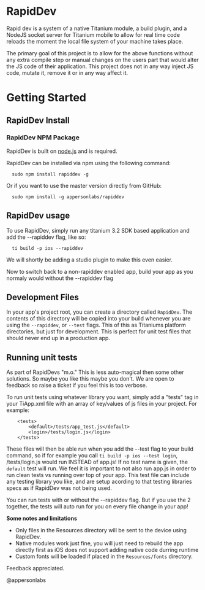 RapidDev
========

Rapid dev is a system of a native Titanium module, a build plugin, and a NodeJS socket server for Titanium mobile to allow for real time code reloads the moment the local file system of your machine takes place.

The primary goal of this project is to allow for the above functions without any extra compile step or manual changes on the users part that would alter the JS code of their application. This project does not in any way inject JS code, mutate it, remove it or in any way affect it.


Getting Started
===============

RapidDev Install
----------------

### RapidDev NPM Package

RapidDev is built on [node.js](http://nodejs.org/) and is required.

RapidDev can be installed via npm using the following command:

```
  sudo npm install rapiddev -g
```

Or if you want to use the master version directly from GitHub:

```
  sudo npm install -g appersonlabs/rapiddev
```

RapidDev usage
----------------
To use RapidDev, simply run any titanium 3.2 SDK based application and add the --rapiddev flag, like so:

```
  ti build -p ios --rapiddev
```

We will shortly be adding a studio plugin to make this even easier.

Now to switch back to a non-rapiddev enabled app, build your app as you normaly would without the --rapiddev flag

Development Files
----------------
In your app's project root, you can create a directory called `RapidDev`. The contents of this directory will be copied into your build whenever you are using the `--rapiddev`, or `--test` flags. This of this as Titaniums platform directories, but just for development. This is perfect for unit test files that should never end up in a production app.

Running unit tests
----------------
As part of RapidDevs "m.o." This is less auto-magical then some other solutions. So maybe you like this maybe you don't. We are open to feedback so raise a ticket if you feel this is too verbose.

To run unit tests using whatever library you want, simply add a "tests" tag in your TiApp.xml file with an array of key/values of js files in your project. For example:

```
    <tests>
        <default>/tests/app_test.js</default>
        <login>/tests/login.js</login>
    </tests>
```

These files will then be able run when you add the --test flag to your build command, so if for example you call `ti build -p ios --test login`, /tests/login.js would run INSTEAD of app.js! If no test name is given, the `default` test will run. We feel it is important to not also run app.js in order to run clean tests vs running over top of your app.
This test file can include any testing library you like, and are setup acording to that testing libraries specs as if RapidDev was not being used.

You can run tests with or without the --rapiddev flag. But if you use the 2 together, the tests will auto run for you on every file change in your app!


__Some notes and limitations__

 * Only files in the Resources directory will be sent to the device
   using RapidDev.
 * Native modules work just fine, you will just need to rebuild the app directly first as iOS does not support adding native code durring runtime
 * Custom fonts will be loaded if placed in the `Resources/fonts` directory.


Feedback appreciated.

@appersonlabs
